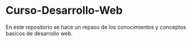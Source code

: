 # Curso-Desarrollo-Web
En este repositorio se hace un repaso de los conocimientos y conceptos basicos de desarrollo web.
